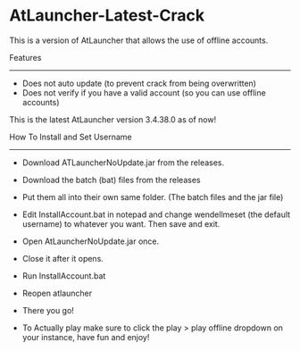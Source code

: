 # AtLauncher-Latest-Crack
This is a version of AtLauncher that allows the use of offline accounts.

Features
________
- Does not auto update (to prevent crack from being overwritten)
- Does not verify if you have a valid account (so you can use offline accounts)

This is the latest AtLauncher version 3.4.38.0 as of now!

How To Install and Set Username
________________________________
- Download ATLauncherNoUpdate.jar from the releases.
- Download the batch (bat) files from the releases
- Put them all into their own same folder. (The batch files and the jar file)
- Edit InstallAccount.bat in notepad and change wendellmeset (the default username) to whatever you want. Then save and exit.
- Open AtLauncherNoUpdate.jar once.
- Close it after it opens.
- Run InstallAccount.bat
- Reopen atlauncher
- There you go!

- To Actually play make sure to click the play > play offline dropdown on your instance, have fun and enjoy!
